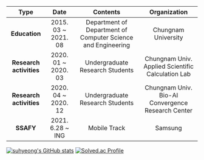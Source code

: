 |         **Type**         |        **Date**        |                             **Contents**                            |                   **Organization**                   |
|:------------------------:|:----------------------:|:-------------------------------------------------------------------:|:----------------------------------------------------:|
|       **Education**      |   2015. 03 ~ 2021. 08  |   Department of Department of Computer    Science and Engineering   |  Chungnam University                                 |
|  **Research activities** |   2020. 01 ~ 2020. 03  |   Undergraduate Research Students                                   |  Chungnam Univ.   Applied Scientific Calculation Lab |
|  **Research activities** |   2020. 04 ~ 2020. 12  |   Undergraduate Research Students                                   |  Chungnam Univ.   Bio-AI Convergence Research Center |
|         **SSAFY**        |     2021. 6.28 ~ ING   |   Mobile Track                                                      |  Samsung                                             |


[![suhyeong's GitHub stats](https://github-readme-stats.vercel.app/api?username=eel0511)](https://github.com/eel0511/github-readme-stats)
[![Solved.ac Profile](http://mazassumnida.wtf/api/v2/generate_badge?boj=eel0511)](https://solved.ac/eel0511/)
